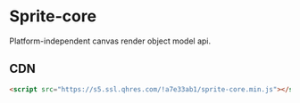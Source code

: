 # Sprite-core

Platform-independent canvas render object model api.

## CDN

```html
<script src="https://s5.ssl.qhres.com/!a7e33ab1/sprite-core.min.js"></script>
```
